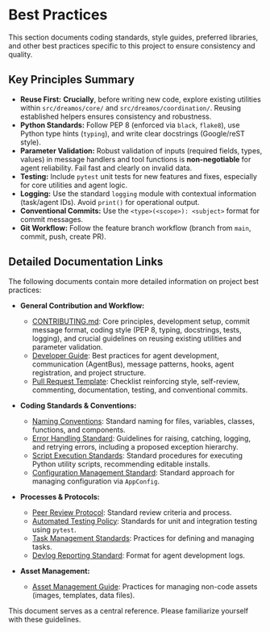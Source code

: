 # Best Practices

This section documents coding standards, style guides, preferred libraries, and other best practices specific to this project to ensure consistency and quality.

## Key Principles Summary

*   **Reuse First:** **Crucially**, before writing new code, explore existing utilities within `src/dreamos/core/` and `src/dreamos/coordination/`. Reusing established helpers ensures consistency and robustness.
*   **Python Standards:** Follow PEP 8 (enforced via `black`, `flake8`), use Python type hints (`typing`), and write clear docstrings (Google/reST style).
*   **Parameter Validation:** Robust validation of inputs (required fields, types, values) in message handlers and tool functions is **non-negotiable** for agent reliability. Fail fast and clearly on invalid data.
*   **Testing:** Include `pytest` unit tests for new features and fixes, especially for core utilities and agent logic.
*   **Logging:** Use the standard `logging` module with contextual information (task/agent IDs). Avoid `print()` for operational output.
*   **Conventional Commits:** Use the `<type>(<scope>): <subject>` format for commit messages.
*   **Git Workflow:** Follow the feature branch workflow (branch from `main`, commit, push, create PR).

## Detailed Documentation Links

The following documents contain more detailed information on project best practices:

*   **General Contribution and Workflow:**
    *   [CONTRIBUTING.md](../../CONTRIBUTING.md): Core principles, development setup, commit message format, coding style (PEP 8, typing, docstrings, tests, logging), and crucial guidelines on reusing existing utilities and parameter validation.
    *   [Developer Guide](../../docs/DEVELOPER_GUIDE.md): Best practices for agent development, communication (AgentBus), message patterns, hooks, agent registration, and project structure.
    *   [Pull Request Template](../../.github/PULL_REQUEST_TEMPLATE.md): Checklist reinforcing style, self-review, commenting, documentation, testing, and conventional commits.

*   **Coding Standards & Conventions:**
    *   [Naming Conventions](../../docs/standards/naming_conventions.md): Standard naming for files, variables, classes, functions, and components.
    *   [Error Handling Standard](../../docs/standards/error_handling_standard.md): Guidelines for raising, catching, logging, and retrying errors, including a proposed exception hierarchy.
    *   [Script Execution Standards](../../docs/standards/script_execution_standards.md): Standard procedures for executing Python utility scripts, recommending editable installs.
    *   [Configuration Management Standard](../../docs/standards/configuration.md): Standard approach for managing configuration via `AppConfig`.

*   **Processes & Protocols:**
    *   [Peer Review Protocol](../../docs/protocols/peer_review_protocol_v1.md): Standard review criteria and process.
    *   [Automated Testing Policy](../../docs/policies/automated_testing_policy_v1.md): Standards for unit and integration testing using `pytest`.
    *   [Task Management Standards](../../docs/standards/task_management.md): Practices for defining and managing tasks.
    *   [Devlog Reporting Standard](../../docs/standards/devlog_reporting_standard.md): Format for agent development logs.

*   **Asset Management:**
    *   [Asset Management Guide](../../docs/guides/asset_management.md): Practices for managing non-code assets (images, templates, data files).

This document serves as a central reference. Please familiarize yourself with these guidelines. 